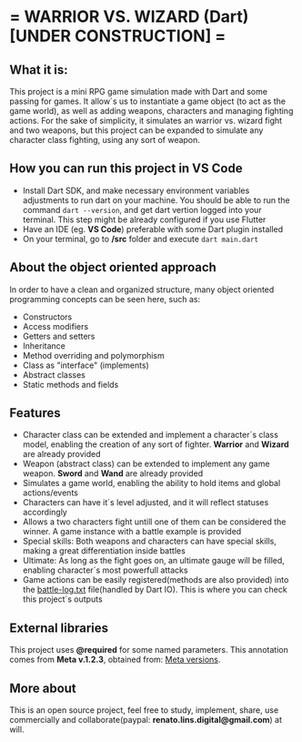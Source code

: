  # = WARRIOR VS. WIZARD (Dart) [UNDER CONSTRUCTION] =

 ## What it is:

This project is a mini RPG game simulation made with Dart and some passing for games. It allow´s us to instantiate a game object (to act as the game world), as well as adding weapons, characters and managing fighting actions. For the sake of simplicity, it simulates an warrior vs. wizard fight and two weapons, but this project can be expanded to simulate any character class fighting, using any sort of weapon.

## How you can run this project in VS Code

* Install Dart SDK, and make necessary environment variables adjustments to run dart on your machine. You should be able to run the command ```dart --version```, and get dart vertion logged into your terminal. This step might be already configured if you use Flutter
* Have an IDE (eg. __VS Code__) preferable with some Dart plugin installed
* On your terminal, go to __/src__ folder and execute ```dart main.dart``` 
  
## About the object oriented approach

In order to have a clean and organized structure, many object oriented programming concepts can be seen here, such as:

* Constructors
* Access modifiers
* Getters and setters
* Inheritance
* Method overriding and polymorphism
* Class as "interface" (implements)
* Abstract classes
* Static methods and fields

## Features

* Character class can be extended and implement a character´s class model, enabling the creation of any sort of fighter. __Warrior__ and __Wizard__ are already provided
* Weapon (abstract class) can be extended to implement any game weapon. __Sword__ and __Wand__ are already provided
* Simulates a game world, enabling the ability to hold items and global actions/events
* Characters can have it´s level adjusted, and it will reflect statuses accordingly
* Allows a two characters fight untill one of them can be considered the winner. A game instance with a battle example is provided
* Special skills: Both weapons and characters can have special skills, making a great differentiation inside battles
* Ultimate: As long as the fight goes on, an ultimate gauge will be filled, enabling character´s most powerfull attacks
* Game actions can be easily registered(methods are also provided) into the [battle-log.txt](https://github.com/renatolinsdigital/warrior-vs-wizard-dart/blob/master/battle-log.txt) file(handled by Dart IO). This is where you can check this project´s outputs

## External libraries

This project uses __@required__ for some named parameters. This annotation comes from __Meta v.1.2.3__, obtained from: [Meta versions](https://pub.dev/packages/meta/versions).

## More about

This is an open source project, feel free to study, implement, share, use commercially and collaborate(paypal: __renato.lins.digital@gmail.com__) at will.
